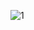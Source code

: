 ![1](https://user-images.githubusercontent.com/5735500/153654813-4b7d44f2-e85a-4fb8-ba18-0303246cc3d2.png)
